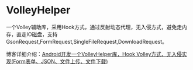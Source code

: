 # VolleyHelper
一个Volley辅助库，采用Hook方式，通过反射动态代理，无入侵方式，避免走内存，直走IO磁盘，支持GsonRequest,FormRequest,SingleFileRequest,DownloadRequest。


博客详细介绍：[Android开发一个VolleyHelper库，Hook Volley方式，无入侵实现(Form表单、JSON、文件上传、文件下载) ](http://blog.csdn.net/hexingen/article/details/81385125)
